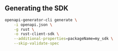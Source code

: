 

## Generating the SDK 

```bash
openapi-generator-cli generate \
    -i openapi.json \
    -g rust \
    -o rust-client-sdk \
    --additional-properties=packageName=my_sdk \
    --skip-validate-spec
```
